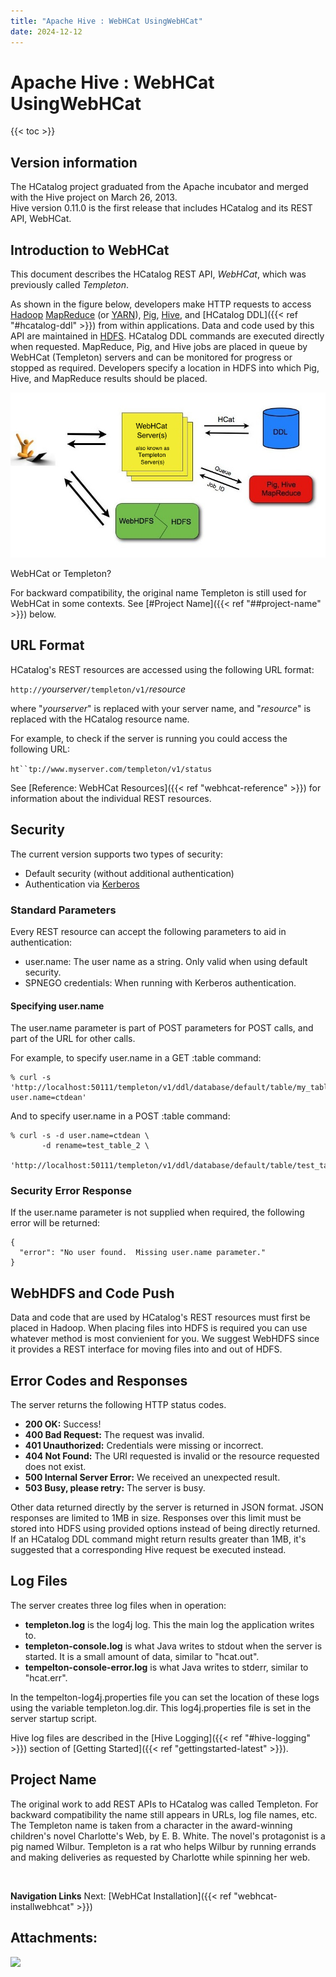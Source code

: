 ```yaml
---
title: "Apache Hive : WebHCat UsingWebHCat"
date: 2024-12-12
---
```


# Apache Hive : WebHCat UsingWebHCat

{{< toc >}}

## Version information

The HCatalog project graduated from the Apache incubator and merged with the Hive project on March 26, 2013.  
 Hive version 0.11.0 is the first release that includes HCatalog and its REST API, WebHCat.

## Introduction to WebHCat

This document describes the HCatalog REST API, *WebHCat*, which was previously called *Templeton*.

As shown in the figure below, developers make HTTP requests to access [Hadoop](http://hadoop.apache.org/) [MapReduce](http://hadoop.apache.org/docs/stable/mapred_tutorial.html) (or [YARN](http://hadoop.apache.org/docs/current/hadoop-yarn/hadoop-yarn-site/YARN.html)), [Pig](http://pig.apache.org/), [Hive](http://hive.apache.org/), and [HCatalog DDL]({{< ref "#hcatalog-ddl" >}}) from within applications. Data and code used by this API are maintained in [HDFS](http://hadoop.apache.org/docs/stable/hdfs_user_guide.html). HCatalog DDL commands are executed directly when requested. MapReduce, Pig, and Hive jobs are placed in queue by WebHCat (Templeton) servers and can be monitored for progress or stopped as required. Developers specify a location in HDFS into which Pig, Hive, and MapReduce results should be placed.

![](/attachments/34015492/34177184.jpg)

WebHCat or Templeton?

For backward compatibility, the original name Templeton is still used for WebHCat in some contexts. See [#Project Name]({{< ref "##project-name" >}}) below.

## URL Format

HCatalog's REST resources are accessed using the following URL format:

`http://`*yourserver*`/templeton/v1/`*resource*

where "*yourserver*" is replaced with your server name, and "*resource*" is replaced with the HCatalog resource name.

For example, to check if the server is running you could access the following URL:

`ht``tp://www.myserver.com/templeton/v1/status`

See [Reference: WebHCat Resources]({{< ref "webhcat-reference" >}}) for information about the individual REST resources.

## Security

The current version supports two types of security:

* Default security (without additional authentication)
* Authentication via [Kerberos](http://web.mit.edu/kerberos/)

### Standard Parameters

Every REST resource can accept the following parameters to aid in authentication:

* user.name: The user name as a string. Only valid when using default security.
* SPNEGO credentials: When running with Kerberos authentication.

#### Specifying user.name

The user.name parameter is part of POST parameters for POST calls, and part of the URL for other calls.

For example, to specify user.name in a GET :table command:

```
% curl -s 'http://localhost:50111/templeton/v1/ddl/database/default/table/my_table?user.name=ctdean'

```

And to specify user.name in a POST :table command:

```
% curl -s -d user.name=ctdean \
       -d rename=test_table_2 \
       'http://localhost:50111/templeton/v1/ddl/database/default/table/test_table'

```

### Security Error Response

If the user.name parameter is not supplied when required, the following error will be returned:

```
{
  "error": "No user found.  Missing user.name parameter."
}

```

## WebHDFS and Code Push

Data and code that are used by HCatalog's REST resources must first be placed in Hadoop. When placing files into HDFS is required you can use whatever method is most convienient for you. We suggest WebHDFS since it provides a REST interface for moving files into and out of HDFS.

## Error Codes and Responses

The server returns the following HTTP status codes.

* **200 OK:** Success!
* **400 Bad Request:** The request was invalid.
* **401 Unauthorized:** Credentials were missing or incorrect.
* **404 Not Found:** The URI requested is invalid or the resource requested does not exist.
* **500 Internal Server Error:** We received an unexpected result.
* **503 Busy, please retry:** The server is busy.

Other data returned directly by the server is returned in JSON format. JSON responses are limited to 1MB in size. Responses over this limit must be stored into HDFS using provided options instead of being directly returned. If an HCatalog DDL command might return results greater than 1MB, it's suggested that a corresponding Hive request be executed instead.

## Log Files

The server creates three log files when in operation:

* **templeton.log** is the log4j log. This the main log the application writes to.
* **templeton-console.log** is what Java writes to stdout when the server is started. It is a small amount of data, similar to "hcat.out".
* **tempelton-console-error.log** is what Java writes to stderr, similar to "hcat.err".

In the tempelton-log4j.properties file you can set the location of these logs using the variable templeton.log.dir. This log4j.properties file is set in the server startup script.

Hive log files are described in the [Hive Logging]({{< ref "#hive-logging" >}}) section of [Getting Started]({{< ref "gettingstarted-latest" >}}).

## Project Name

The original work to add REST APIs to HCatalog was called Templeton. For backward compatibility the name still appears in URLs, log file names, etc. The Templeton name is taken from a character in the award-winning children's novel Charlotte's Web, by E. B. White. The novel's protagonist is a pig named Wilbur. Templeton is a rat who helps Wilbur by running errands and making deliveries as requested by Charlotte while spinning her web.

 

**Navigation Links**
Next: [WebHCat Installation]({{< ref "webhcat-installwebhcat" >}})



## Attachments:

![](images/icons/bullet_blue.gif)

 

 

